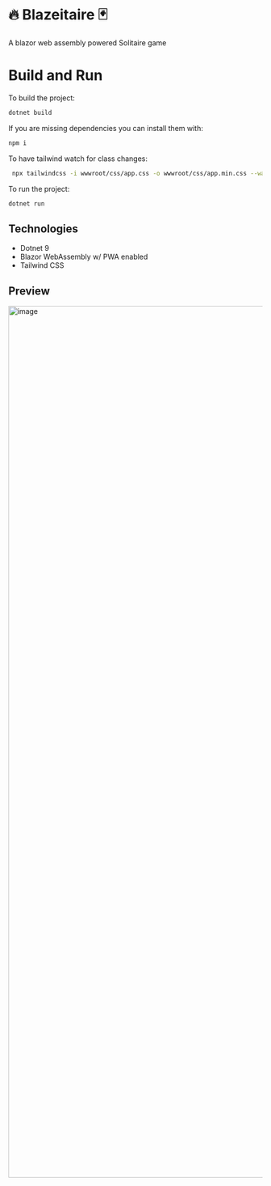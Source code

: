 # 🔥 Blazeitaire 🃏
A blazor web assembly powered Solitaire game 

# Build and Run

To build the project:

```bash
dotnet build
```

If you are missing dependencies you can install them with:

```bash
npm i
```

To have tailwind watch for class changes:

```bash
 npx tailwindcss -i wwwroot/css/app.css -o wwwroot/css/app.min.css --watch
```

To run the project:

```bash
dotnet run
```

## Technologies
 - Dotnet 9
 - Blazor WebAssembly w/ PWA enabled
 - Tailwind CSS

## Preview
<img width="1724" alt="image" src="https://github.com/user-attachments/assets/2790be72-1c8b-4d3e-a3a8-8b28f62ea036" />
